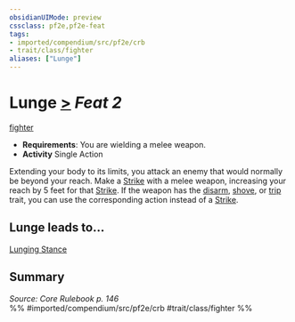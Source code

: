 ```yaml
---
obsidianUIMode: preview
cssclass: pf2e,pf2e-feat
tags:
- imported/compendium/src/pf2e/crb
- trait/class/fighter
aliases: ["Lunge"]
---
```

# Lunge  [>](chapter-9-playing-the-game.md#Actions "Single Action") *Feat 2*  
[fighter](rules/traits/fighter.md)  

- **Requirements**: You are wielding a melee weapon.
- **Activity** Single Action

Extending your body to its limits, you attack an enemy that would normally be beyond your reach. Make a [Strike](strike.md) with a melee weapon, increasing your reach by 5 feet for that [Strike](strike.md). If the weapon has the [disarm](rules/traits/disarm.md), [shove](rules/traits/shove.md), or [trip](rules/traits/trip.md) trait, you can use the corresponding action instead of a [Strike](strike.md).

## Lunge leads to...

[Lunging Stance](lunging-stance.md)

## Summary

*Source: Core Rulebook p. 146*  
%% #imported/compendium/src/pf2e/crb #trait/class/fighter %%